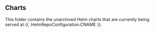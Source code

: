 ## Charts

This folder contains the unarchived Helm charts that are currently being served at {{ .HelmRepoConfiguration.CNAME }}.